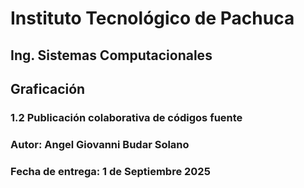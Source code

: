 # Instituto Tecnológico de Pachuca
## Ing. Sistemas Computacionales
## Graficación
### 1.2 Publicación colaborativa de códigos fuente
### Autor: Angel Giovanni Budar Solano
### Fecha de entrega: 1 de Septiembre 2025

